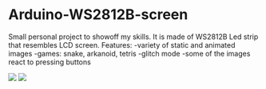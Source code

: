 # Arduino-WS2812B-screen

Small personal project to showoff my skills. It is made of WS2812B Led strip that resembles LCD screen.
Features:
-variety of static and animated images
-games: snake, arkanoid, tetris
-glitch mode
-some of the images react to pressing buttons

![](https://github.com/szneqz/Arduino-WS2812B-screen/blob/master/readme_files/happy.jpeg)
![](https://github.com/szneqz/Arduino-WS2812B-screen/blob/master/readme_files/snake.gif)
